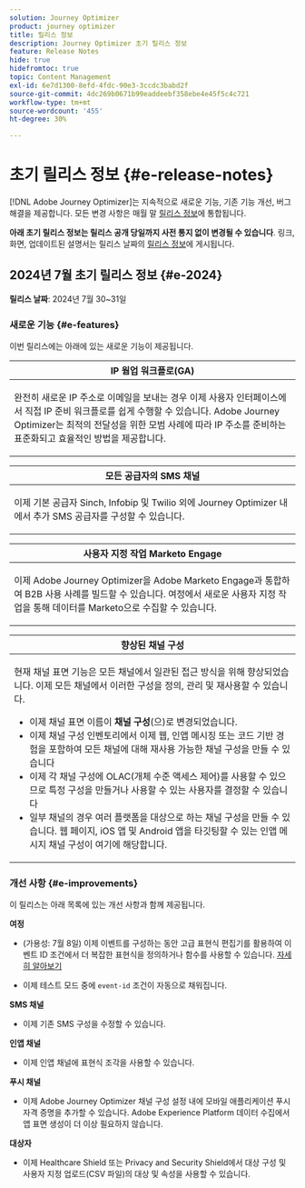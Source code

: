```yaml
---
solution: Journey Optimizer
product: journey optimizer
title: 릴리스 정보
description: Journey Optimizer 초기 릴리스 정보
feature: Release Notes
hide: true
hidefromtoc: true
topic: Content Management
exl-id: 6e7d1300-8efd-4fdc-90e3-3ccdc3babd2f
source-git-commit: 4dc269b0671b99eaddeebf358ebe4e45f5c4c721
workflow-type: tm+mt
source-wordcount: '455'
ht-degree: 30%

---
```


# 초기 릴리스 정보 {#e-release-notes}

[!DNL Adobe Journey Optimizer]는 지속적으로 새로운 기능, 기존 기능 개선, 버그 해결을 제공합니다. 모든 변경 사항은 매월 말 [릴리스 정보](release-notes.md)에 통합됩니다.

**아래 초기 릴리스 정보는 릴리스 공개 당일까지 사전 통지 없이 변경될 수 있습니다**. 링크, 화면, 업데이트된 설명서는 릴리스 날짜의 [릴리스 정보](release-notes.md)에 게시됩니다.

## 2024년 7월 초기 릴리스 정보 {#e-2024}

**릴리스 날짜**: 2024년 7월 30~31일

### 새로운 기능 {#e-features}

이번 릴리스에는 아래에 있는 새로운 기능이 제공됩니다.

<table>
<thead>
<tr>
<th><strong>IP 웜업 워크플로(GA)</strong><br/></th>
</tr>
</thead>
<tbody>
<tr>
<td>
<p>완전히 새로운 IP 주소로 이메일을 보내는 경우 이제 사용자 인터페이스에서 직접 IP 준비 워크플로를 쉽게 수행할 수 있습니다. Adobe Journey Optimizer는 최적의 전달성을 위한 모범 사례에 따라 IP 주소를 준비하는 표준화되고 효율적인 방법을 제공합니다.</p>
<!--p>For more information, refer to the <a href="../configuration/ip-warmup-gs.md">detailed documentation</a>.</p-->
</td>
</tr>
</tbody>
</table>


<table>
<thead>
<tr>
<th><strong>모든 공급자의 SMS 채널</strong><br/></th>
</tr>
</thead>
<tbody>
<tr>
<td>
<p>이제 기본 공급자 Sinch, Infobip 및 Twilio 외에 Journey Optimizer 내에서 추가 SMS 공급자를 구성할 수 있습니다.</p>
<!--p>For more information, refer to the <a href="../configuration/ip-warmup-gs.md">detailed documentation</a>.</p-->
</td>
</tr>
</tbody>
</table>



<table>
<thead>
<tr>
<th><strong>사용자 지정 작업 Marketo Engage</strong><br/></th>
</tr>
</thead>
<tbody>
<tr>
<td>
<p>이제 Adobe Journey Optimizer을 Adobe Marketo Engage과 통합하여 B2B 사용 사례를 빌드할 수 있습니다. 여정에서 새로운 사용자 지정 작업을 통해 데이터를 Marketo으로 수집할 수 있습니다.</p>
<!--p>For more information, refer to the <a href="../configuration/ip-warmup-gs.md">detailed documentation</a>.</p-->
</td>
</tr>
</tbody>
</table>


<table>
<thead>
<tr>
<th><strong>향상된 채널 구성</strong><br/></th>
</tr>
</thead>
<tbody>
<tr>
<td>
<p>현재 채널 표면 기능은 모든 채널에서 일관된 접근 방식을 위해 향상되었습니다. 이제 모든 채널에서 이러한 구성을 정의, 관리 및 재사용할 수 있습니다.</p>
<p><ul>
<li>이제 채널 표면 이름이 <strong>채널 구성</strong>(으)로 변경되었습니다.</li>
<li>이제 채널 구성 인벤토리에서 이제 웹, 인앱 메시징 또는 코드 기반 경험을 포함하여 모든 채널에 대해 재사용 가능한 채널 구성을 만들 수 있습니다</li>
<li>이제 각 채널 구성에 OLAC(개체 수준 액세스 제어)를 사용할 수 있으므로 특정 구성을 만들거나 사용할 수 있는 사용자를 결정할 수 있습니다</li>
<li>일부 채널의 경우 여러 플랫폼을 대상으로 하는 채널 구성을 만들 수 있습니다. 웹 페이지, iOS 앱 및 Android 앱을 타깃팅할 수 있는 인앱 메시지 채널 구성이 여기에 해당합니다.</li>
</ul></p>
<!--p>For more information, refer to the <a href="../configuration/ip-warmup-gs.md">detailed documentation</a>.</p-->
</td>
</tr>
</tbody>
</table>


<!--table>
<thead>
<tr>
<th><strong>Extended personalization data - Beta</strong><br/></th>
</tr>
</thead>
<tbody>
<tr>
<td>
<p>You can now lookup and fetch data values within Adobe Experience Platform datasets, and use these values to build conditions in Adobe Journey Optimizer. You can leverage data from a lookup dataset when a relationship has been defined using an attribute inside of an array of objects. You can specify non-profile enabled datasets for lookup. Once enabled, you can use a profile attribute as a join key to the specified dataset to retrive further data for personalization.</p>
<p>This capability is currently available as a public beta.</p>
</td>
</tr>
</tbody>
</table-->

### 개선 사항 {#e-improvements}

이 릴리스는 아래 목록에 있는 개선 사항과 함께 제공됩니다.

**여정**

* (가용성: 7월 8일) 이제 이벤트를 구성하는 동안 고급 표현식 편집기를 활용하여 이벤트 ID 조건에서 더 복잡한 표현식을 정의하거나 함수를 사용할 수 있습니다. [자세히 알아보기](../event/about-creating.md#adv-exp-editor)

* 이제 테스트 모드 중에 `event-id` 조건이 자동으로 채워집니다.

**SMS 채널**

* 이제 기존 SMS 구성을 수정할 수 있습니다.

**인앱 채널**

* 이제 인앱 채널에 표현식 조각을 사용할 수 있습니다.

**푸시 채널**

* 이제 Adobe Journey Optimizer 채널 구성 설정 내에 모바일 애플리케이션 푸시 자격 증명을 추가할 수 있습니다. Adobe Experience Platform 데이터 수집에서 앱 표면 생성이 더 이상 필요하지 않습니다.

**대상자**

* 이제 Healthcare Shield 또는 Privacy and Security Shield에서 대상 구성 및 사용자 지정 업로드(CSV 파일)의 대상 및 속성을 사용할 수 있습니다.